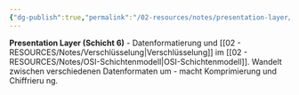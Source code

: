 ```yaml
---
{"dg-publish":true,"permalink":"/02-resources/notes/presentation-layer/","tags":["netzwerk/osi/layer6","daten/formatierung","netzwerk/osi"],"noteIcon":"","updated":"2025-09-05T10:21:17.999+02:00"}
---
```



**Presentation Layer (Schicht 6)** - Datenformatierung und [[02 - RESOURCES/Notes/Verschlüsselung\|Verschlüsselung]] im [[02 - RESOURCES/Notes/OSI-Schichtenmodell\|OSI-Schichtenmodell]].
Wandelt zwischen verschiedenen Datenformaten um - macht Komprimierung und Chiffrieru ng.